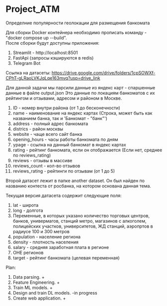 # Project_ATM

Определние популярности геолокации для размещения банкомата

Для сборки Docker контейнера необходимо прописать команду - "docker compose up --build".  
После сборки будут доступны приложения:
1) Streamlit - http://localhost:8501
2) FastApi (запросы кэшируются в redis)
3) Telegram Bot

Ссылка на датасеты:
https://drive.google.com/drive/folders/1cpSOWXf-CPhT-gLRaoLVKJqLqe163mvq?usp=drive_link

Для данной задачи мы парсили данные из яндекс карт - спаршенные данные в файле output.json
Это данные по локациям банкоматов с их рейтингом и отзывами, адресом и районом в Москве.
1. ID - номер внутри района (от 1 до бесконечности)
2. name - наименование на яндекс картах (Строка, может быть как названием банка, так и 'Банкомат - "банк"')
3. address - полный адрес банкомата
4. districs - район москвы
5. website - чаще всего сайт банка
6. opening_hours - часы работы банкомата по дням
7. ypage - ссылка на данный банкомат в яндекс картах
8. rating - рейтинг банкомата, если он отображается (Если нет, среднее по reviews_rating)
9. reviews - отзывы в массиве
10. reviews_count - кол-во отзывов
11. reviews_rating - рейтинги по отзывам (от 1 до 5)

Второй датасет лежит в папке another dataset.
Он был найден по названию контеста от росбанка, на котором основана данная тема.

Текущая версия датасета содержит следующие поля:
1. lat - широта
2. long - долгота
3. Переменные, в которых указано количество торговых центров, банков, универмагов, станций метро, магазинов с алкоголем, полицейских участков, университетов, ЖД станций, аэропртов в радиусе 100 и 300 метров
4. population - население региона
5. density - плотность населения
6. salary - средняя заработная плата в регионе
7. OHE регионов
8. target - рейтинг банкомата (целевая переменная)


Plan:
1. Data parsing. +
2. Feature Engineering. +
3. Train ML models. +
4. Design and train DL models. -in progress
5. Create web application. +

